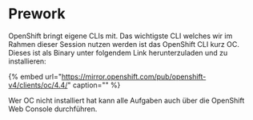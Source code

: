 # Prework

OpenShift bringt eigene CLIs mit. Das wichtigste CLI welches wir im Rahmen dieser Session nutzen werden ist das OpenShift CLI kurz OC. Dieses ist als Binary unter folgendem Link herunterzuladen und zu installieren:

{% embed url="https://mirror.openshift.com/pub/openshift-v4/clients/oc/4.4/" caption="" %}

Wer OC nicht installiert hat kann alle Aufgaben auch über die OpenShift Web Console durchführen.

